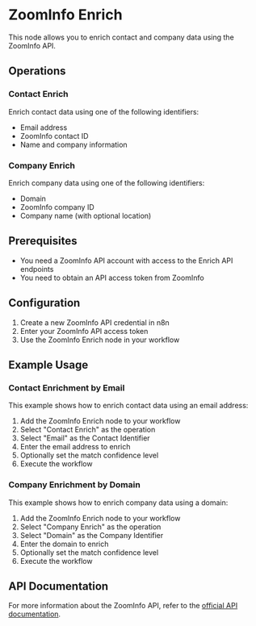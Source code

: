 # ZoomInfo Enrich

This node allows you to enrich contact and company data using the ZoomInfo API.

## Operations

### Contact Enrich

Enrich contact data using one of the following identifiers:
- Email address
- ZoomInfo contact ID
- Name and company information

### Company Enrich

Enrich company data using one of the following identifiers:
- Domain
- ZoomInfo company ID
- Company name (with optional location)

## Prerequisites

- You need a ZoomInfo API account with access to the Enrich API endpoints
- You need to obtain an API access token from ZoomInfo

## Configuration

1. Create a new ZoomInfo API credential in n8n
2. Enter your ZoomInfo API access token
3. Use the ZoomInfo Enrich node in your workflow

## Example Usage

### Contact Enrichment by Email

This example shows how to enrich contact data using an email address:

1. Add the ZoomInfo Enrich node to your workflow
2. Select "Contact Enrich" as the operation
3. Select "Email" as the Contact Identifier
4. Enter the email address to enrich
5. Optionally set the match confidence level
6. Execute the workflow

### Company Enrichment by Domain

This example shows how to enrich company data using a domain:

1. Add the ZoomInfo Enrich node to your workflow
2. Select "Company Enrich" as the operation
3. Select "Domain" as the Company Identifier
4. Enter the domain to enrich
5. Optionally set the match confidence level
6. Execute the workflow

## API Documentation

For more information about the ZoomInfo API, refer to the [official API documentation](https://api-docs.zoominfo.com/#4c495fb6-68df-44bb-8703-0616f81cfdcb).
